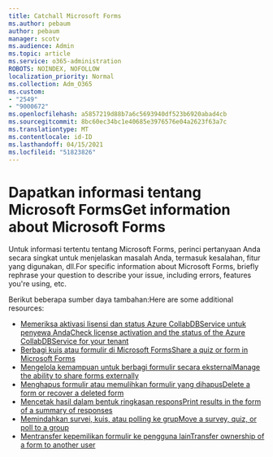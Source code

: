 ```yaml
---
title: Catchall Microsoft Forms
ms.author: pebaum
author: pebaum
manager: scotv
ms.audience: Admin
ms.topic: article
ms.service: o365-administration
ROBOTS: NOINDEX, NOFOLLOW
localization_priority: Normal
ms.collection: Adm_O365
ms.custom:
- "2549"
- "9000672"
ms.openlocfilehash: a5857219d88b7a6c5693940df523b6920abad4cb
ms.sourcegitcommit: 8bc60ec34bc1e40685e3976576e04a2623f63a7c
ms.translationtype: MT
ms.contentlocale: id-ID
ms.lasthandoff: 04/15/2021
ms.locfileid: "51823826"
---
```

# <a name="get-information-about-microsoft-forms"></a><span data-ttu-id="63850-102">Dapatkan informasi tentang Microsoft Forms</span><span class="sxs-lookup"><span data-stu-id="63850-102">Get information about Microsoft Forms</span></span>

<span data-ttu-id="63850-103">Untuk informasi tertentu tentang Microsoft Forms, perinci pertanyaan Anda secara singkat untuk menjelaskan masalah Anda, termasuk kesalahan, fitur yang digunakan, dll.</span><span class="sxs-lookup"><span data-stu-id="63850-103">For specific information about Microsoft Forms, briefly rephrase your question to describe your issue, including errors, features you're using, etc.</span></span> 

<span data-ttu-id="63850-104">Berikut beberapa sumber daya tambahan:</span><span class="sxs-lookup"><span data-stu-id="63850-104">Here are some additional resources:</span></span>

- [<span data-ttu-id="63850-105">Memeriksa aktivasi lisensi dan status Azure CollabDBService untuk penyewa Anda</span><span class="sxs-lookup"><span data-stu-id="63850-105">Check license activation and the status of the Azure CollabDBService for your tenant</span></span>](https://support.office.com/article/Turn-off-or-turn-on-Microsoft-Forms-8dcbf3ab-f2d6-459a-b8be-8d9892132a43)
- [<span data-ttu-id="63850-106">Berbagi kuis atau formulir di Microsoft Forms</span><span class="sxs-lookup"><span data-stu-id="63850-106">Share a quiz or form in Microsoft Forms</span></span>](https://support.office.com/article/Share-a-form-to-collaborate-d5bb5cf0-8401-4c15-bb8c-8e108cd7e69b)
- [<span data-ttu-id="63850-107">Mengelola kemampuan untuk berbagi formulir secara eksternal</span><span class="sxs-lookup"><span data-stu-id="63850-107">Manage the ability to share forms externally</span></span>](https://support.office.com/article/set-up-microsoft-forms-cc52287a-4550-464d-9a1b-457bf9df2240?#PickTab=Configure)
- [<span data-ttu-id="63850-108">Menghapus formulir atau memulihkan formulir yang dihapus</span><span class="sxs-lookup"><span data-stu-id="63850-108">Delete a form or recover a deleted form</span></span>](https://support.office.com/article/Delete-a-form-2207e468-ce1b-4c4a-a256-caf631d87af0)
- [<span data-ttu-id="63850-109">Mencetak hasil dalam bentuk ringkasan respons</span><span class="sxs-lookup"><span data-stu-id="63850-109">Print results in the form of a summary of responses</span></span>](https://support.office.com/article/Print-a-form-22100b98-ba3c-41c1-9513-f76caca664fc)
- [<span data-ttu-id="63850-110">Memindahkan survei, kuis, atau polling ke grup</span><span class="sxs-lookup"><span data-stu-id="63850-110">Move a survey, quiz, or poll to a group</span></span>](https://support.office.com/article/Transfer-ownership-of-a-form-921a6361-a4e5-44ea-bce9-c4ed63aa54b4)
- [<span data-ttu-id="63850-111">Mentransfer kepemilikan formulir ke pengguna lain</span><span class="sxs-lookup"><span data-stu-id="63850-111">Transfer ownership of a form to another user</span></span>](https://support.office.com/article/Transfer-ownership-of-a-form-921a6361-a4e5-44ea-bce9-c4ed63aa54b4)